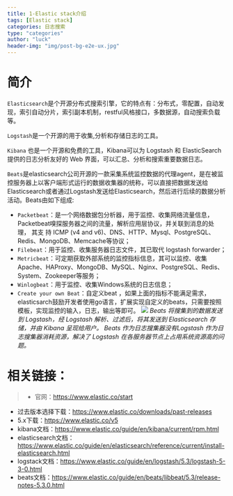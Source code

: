 ```yaml
---
title: 1-Elastic stack介绍
tags: [Elastic stack]
categories: 日志搜索
type: "categories"
author: "luck"
header-img: "img/post-bg-e2e-ux.jpg"
---
```


# 简介

```Elasticsearch```是个开源分布式搜索引擎，它的特点有：分布式，零配置，自动发现，索引自动分片，索引副本机制，restful风格接口，多数据源，自动搜索负载等。

```Logstash```是一个开源的用于收集,分析和存储日志的工具。

```Kibana``` 也是一个开源和免费的工具，Kibana可以为 Logstash 和 ElasticSearch 提供的日志分析友好的 Web 界面，可以汇总、分析和搜索重要数据日志。

```Beats```是elasticsearch公司开源的一款采集系统监控数据的代理agent，是在被监控服务器上以客户端形式运行的数据收集器的统称，可以直接把数据发送给Elasticsearch或者通过Logstash发送给Elasticsearch，然后进行后续的数据分析活动。Beats由如下组成:
- ```Packetbeat```：是一个网络数据包分析器，用于监控、收集网络流量信息，Packetbeat嗅探服务器之间的流量，解析应用层协议，并关联到消息的处理， 其支  持 ICMP (v4 and v6)、DNS、HTTP、Mysql、PostgreSQL、Redis、MongoDB、Memcache等协议；
- ```Filebeat```：用于监控、收集服务器日志文件，其已取代 logstash forwarder；
- ```Metricbeat```：可定期获取外部系统的监控指标信息，其可以监控、收集Apache、HAProxy、MongoDB、MySQL、Nginx、PostgreSQL、Redis、System、Zookeeper等服务；
- ```Winlogbeat```：用于监控、收集Windows系统的日志信息；
- ```Create your own Beat```：自定义beat ，如果上面的指标不能满足需求，elasticsarch鼓励开发者使用go语言，扩展实现自定义的beats，只需要按照模板，实现监控的输入，日志，输出等即可。
![](http://ocppiicaw.bkt.clouddn.com/elastic/elastic.png)
*Beats 将搜集到的数据发送到 Logstash，经 Logstash 解析、过滤后，将其发送到 Elasticsearch 存储，并由 Kibana 呈现给用户。*
*Beats 作为日志搜集器没有Logstash 作为日志搜集器消耗资源，解决了 Logstash 在各服务器节点上占用系统资源高的问题。*

# 相关链接：
>- 官网：https://www.elastic.co/start
- 过去版本选择下载：https://www.elastic.co/downloads/past-releases
- 5.x下载：https://www.elastic.co/v5
- kibana文档：https://www.elastic.co/guide/en/kibana/current/rpm.html
- elasticsearch文档：https://www.elastic.co/guide/en/elasticsearch/reference/current/install-elasticsearch.html
- logstack文档：https://www.elastic.co/guide/en/logstash/5.3/logstash-5-3-0.html
- beats文档：https://www.elastic.co/guide/en/beats/libbeat/5.3/release-notes-5.3.0.html


